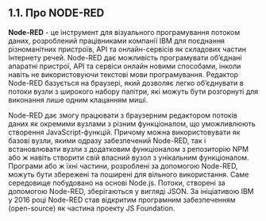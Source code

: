 ## 1.1. Про NODE-RED 

**Node-RED** - це інструмент для візуального програмування потоком даних, розроблений працівниками компанії IBM для поєднання різноманітних пристроїв, API та онлайн-сервісів як складових частин Інтернету речей. Node-RED дає можливість програмувати об’єднані апаратні пристрої, API та сервіси онлайн новими способами, інколи навіть не використовуючи текстові мови програмування. Редактор Node-RED базується на браузері, який дозволяє легко об’єднувати в потоки вузли з широкого набору палітри, які можуть бути розгорнуті для виконання лише одним клацанням миші. 

Node-RED дає змогу працювати з браузерним редактором потоків даних як окремими вузлами з різним функціоналом, що уможливлюють створення JavaScript-функцій. Причому можна використовувати як базові вузли, якими одразу забезпечений Node-RED, так і встановлювати вузли з додатковим функціоналом з репозиторію NPM або ж навіть створити свій власний вузол з унікальним функціоналом. Програми або ж їхні частини, розроблені за допомогою Node-RED, можуть бути збережені та поширені для вільного використання. Саме середовище побудовано на основі Node.js. Потоки, створені за допомогою Node-RED, зберігаються у вигляді JSON. За ініціативою IBM у 2016 році Node-RED став відкритим програмним забезпеченням (open-source) як частина проекту JS Foundation.